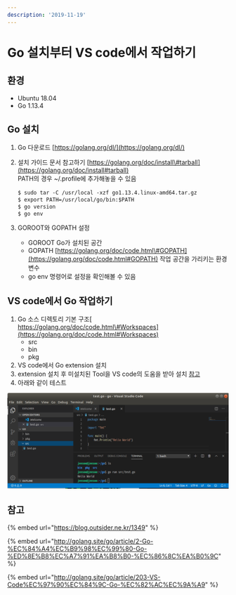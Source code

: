 ```yaml
---
description: '2019-11-19'
---
```


# Go 설치부터 VS code에서 작업하기

## 환경

* Ubuntu 18.04
* Go 1.13.4

## Go 설치

1. Go 다운로드 [https://golang.org/dl/](https://golang.org/dl/) 
2. 설치 가이드 문서 참고하기 [https://golang.org/doc/install\#tarball](https://golang.org/doc/install#tarball)  
   PATH의 경우 ~/.profile에 추가해놓을 수 있음

   ```
   $ sudo tar -C /usr/local -xzf go1.13.4.linux-amd64.tar.gz
   $ export PATH=/usr/local/go/bin:$PATH
   $ go version
   $ go env
   ```

3. GOROOT와 GOPATH 설정
   * GOROOT  Go가 설치된 공간
   * GOPATH [https://golang.org/doc/code.html\#GOPATH](https://golang.org/doc/code.html#GOPATH) 작업 공간을 가리키는 환경변수
   * go env 명령어로 설정을 확인해볼 수 있음

## VS code에서 Go 작업하기

1. Go 소스 디렉토리 기본 구조[ https://golang.org/doc/code.html\#Workspaces](https://golang.org/doc/code.html#Workspaces)
   * src
   * bin
   * pkg
2. VS code에서 Go extension 설치
3. extension 설치 후 미설치된 Tool을 VS code의 도움을 받아 설치 [참고](http://golang.site/go/article/203-VS-Code%EC%97%90%EC%84%9C-Go-%EC%82%AC%EC%9A%A9)
4. 아래와 같이 테스트 

![](../.gitbook/assets/image.png)



## 참고

{% embed url="https://blog.outsider.ne.kr/1349" %}

{% embed url="http://golang.site/go/article/2-Go-%EC%84%A4%EC%B9%98%EC%99%80-Go-%ED%8E%B8%EC%A7%91%EA%B8%B0-%EC%86%8C%EA%B0%9C" %}

{% embed url="http://golang.site/go/article/203-VS-Code%EC%97%90%EC%84%9C-Go-%EC%82%AC%EC%9A%A9" %}



